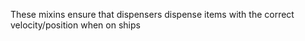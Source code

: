 These mixins ensure that dispensers dispense items with the correct
velocity/position when on ships
